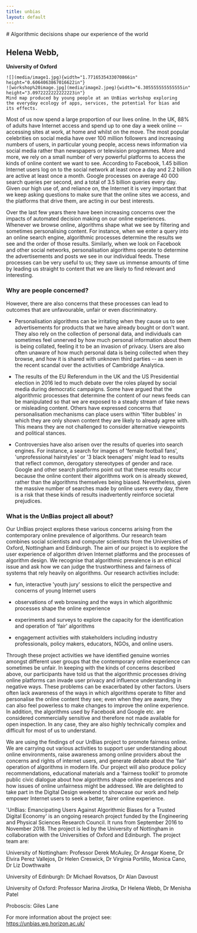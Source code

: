 ```yaml
---
title: unbias
layout: default
---
```



# Algorithmic decisions shape our experience of the world
## Helena Webb,
**University of Oxford**

```
![](media/image1.jpg){width="1.7716535433070866in"
height="0.6064063867016622in"}
![workshop%20image.jpg](media/image2.jpeg){width="6.305555555555555in"
height="3.0972222222222223in"}
Mind map produced by young people at an UnBias workshop exploring
the everyday ecology of apps, services, the potential for bias and
its effects.
```

Most of us now spend a large proportion of our lives online. In the UK, 88% of adults have Internet access and spend up to one day a week online -- accessing sites at work, at home and whilst on the move. The most popular celebrities on social media have over 100 million followers and increasing numbers of users, in particular young people, access news information via social media rather than newspapers or television programmes. More and more, we rely on a small number of very powerful platforms to access the kinds of online content we want to see. According to Facebook, 1.45 billion Internet users log on to the social network at least once a day and 2.2 billion are active at least once a month. Google processes on average 40 000 search queries per second, and a total of 3.5 billion queries every day. Given our high use of, and reliance on, the Internet it is very important that we keep asking questions to make sure that the online sites we access, and the platforms that drive them, are acting in our best interests.

Over the last few years there have been increasing concerns over the impacts of automated decision making on our online experiences. Whenever we browse online, algorithms shape what we see by filtering and sometimes personalising content. For instance, when we enter a query into an online search engine, algorithmic processes determine the results we see and the order of those results. Similarly, when we look on Facebook and other social networks, personalisation algorithms operate to determine the advertisements and posts we see in our individual feeds. These processes can be very useful to us; they save us immense amounts of time by leading us straight to content that we are likely to find relevant and interesting.

### Why are people concerned?

However, there are also concerns that these processes can lead to outcomes that are unfavourable, unfair or even discriminatory.

-   Personalisation algorithms can be irritating when they cause us to see advertisements for products that we have already bought or don't want. They also rely on the collection of personal data, and individuals can sometimes feel unnerved by how much personal information about them is being collated, feeling it to be an invasion of privacy. Users are also often unaware of how much personal data is being collected when they browse, and how it is shared with unknown third parties -- as seen in the recent scandal over the activities of Cambridge Analytica.

-   The results of the EU Referendum in the UK and the US Presidential election in 2016 led to much debate over the roles played by social media during democratic campaigns. Some have argued that the algorithmic processes that determine the content of our news feeds can be manipulated so that we are exposed to a steady stream of fake news or misleading content. Others have expressed concerns that personalisation mechanisms can place users within 'filter bubbles' in which they are only shown content they are likely to already agree with. This means they are not challenged to consider alternative viewpoints and political stances.

-   Controversies have also arisen over the results of queries into search engines. For instance, a search for images of 'female football fans', 'unprofessional hairstyles' or '3 black teenagers' might lead to results that reflect common, derogatory stereotypes of gender and race. Google and other search platforms point out that these results occur because the online content their algorithms work on is already skewed, rather than the algorithms themselves being biased. Nevertheless, given the massive number of searches made by online users every day, there is a risk that these kinds of results inadvertently reinforce societal prejudices.

### What is the UnBias project all about?

Our UnBias project explores these various concerns arising from the contemporary online prevalence of algorithms. Our research team combines social scientists and computer scientists from the Universities of Oxford, Nottingham and Edinburgh. The aim of our project is to explore the user experience of algorithm driven Internet platforms and the processes of algorithm design. We recognise that algorithmic prevalence is an ethical issue and ask how we can judge the trustworthiness and fairness of systems that rely heavily on algorithms. Our research activities include:

-   fun, interactive 'youth jury' sessions to elicit the perspective and concerns of young Internet users

-   observations of web browsing and the ways in which algorithmic processes shape the online experience

-   experiments and surveys to explore the capacity for the identification and operation of 'fair' algorithms

-   engagement activities with stakeholders including industry professionals, policy makers, educators, NGOs, and online users.

Through these project activities we have identified genuine worries amongst different user groups that the contemporary online experience can sometimes be unfair. In keeping with the kinds of concerns described above, our participants have told us that the algorithmic processes driving online platforms can invade user privacy and influence understanding in negative ways. These problems can be exacerbated by other factors. Users often lack awareness of the ways in which algorithms operate to filter and personalise the online content they see; even when they are aware, they can also feel powerless to make changes to improve the online experience. In addition, the algorithms used by Facebook and Google etc. are considered commercially sensitive and therefore not made available for open inspection. In any case, they are also highly technically complex and difficult for most of us to understand.

We are using the findings of our UnBias project to promote fairness online. We are carrying out various activities to support user understanding about online environments, raise awareness among online providers about the concerns and rights of internet users, and generate debate about the 'fair' operation of algorithms in modern life. Our project will also produce policy recommendations, educational materials and a 'fairness toolkit' to promote public civic dialogue about how algorithms shape online experiences and how issues of online unfairness might be addressed. We are delighted to take part in the Digital Design weekend to showcase our work and help empower Internet users to seek a better, fairer online experience.

'UnBias: Emancipating Users Against Algorithmic Biases for a Trusted Digital Economy' is an ongoing research project funded by the Engineering and Physical Sciences Research Council. It runs from September 2016 to November 2018. The project is led by the University of Nottingham in collaboration with the Universities of Oxford and Edinburgh. The project team are:

University of Nottingham: Professor Derek McAuley, Dr Ansgar Koene, Dr Elvira Perez Vallejos, Dr Helen Creswick, Dr Virginia Portillo, Monica Cano, Dr Liz Dowthwaite

University of Edinburgh: Dr Michael Rovatsos, Dr Alan Davoust

University of Oxford: Professor Marina Jirotka, Dr Helena Webb, Dr Menisha Patel

Proboscis: Giles Lane

For more information about the project see: <https://unbias.wp.horizon.ac.uk/>
